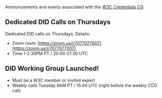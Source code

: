 Announcements and events associated with the [W3C Credentials CG](https://w3c-ccg.github.io)


## Dedicated DID Calls on Thursdays

Dedicated DID calls on Thursdays. Details:

- Zoom room: [https://zoom.us/j/7077077007](https://zoom.us/j/7077077007)
- Time 1-2:30PM PT / 20:00-21:30 UTC

## DID Working Group Launched!

- Must be a W3C member or invited expert
- Weekly calls Tuesday 8AM PT / 15:00 UTC (right before the weekly CCG call)
